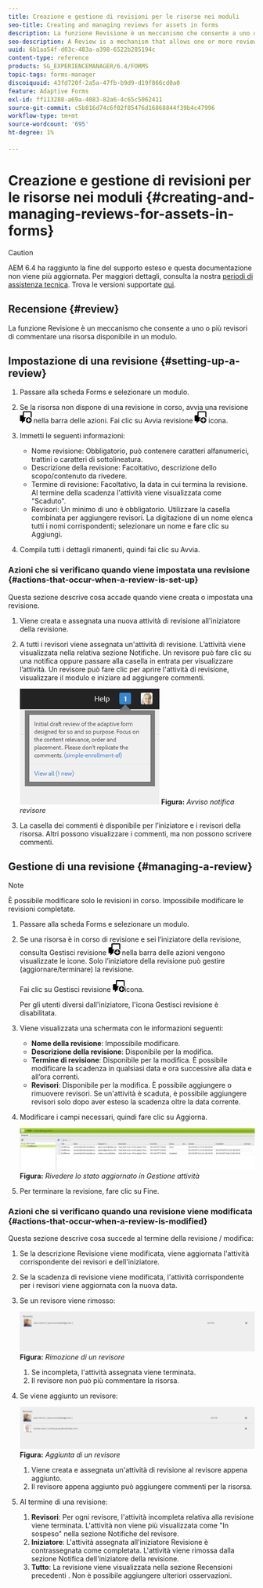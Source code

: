 ```yaml
---
title: Creazione e gestione di revisioni per le risorse nei moduli
seo-title: Creating and managing reviews for assets in forms
description: La funzione Revisione è un meccanismo che consente a uno o più revisori di commentare una risorsa disponibile in un modulo.
seo-description: A Review is a mechanism that allows one or more reviewers to comment on an asset that is available in a form.
uuid: 6b1aa54f-d03c-483a-a398-6522b285194c
content-type: reference
products: SG_EXPERIENCEMANAGER/6.4/FORMS
topic-tags: forms-manager
discoiquuid: 43fd720f-2a5a-47fb-b9d9-d19f866cd0a0
feature: Adaptive Forms
exl-id: ff113288-a69a-4083-82a6-4c65c5062411
source-git-commit: c5b816d74c6f02f85476d16868844f39b4c47996
workflow-type: tm+mt
source-wordcount: '695'
ht-degree: 1%

---
```


# Creazione e gestione di revisioni per le risorse nei moduli {#creating-and-managing-reviews-for-assets-in-forms}

>[!CAUTION]
>
>AEM 6.4 ha raggiunto la fine del supporto esteso e questa documentazione non viene più aggiornata. Per maggiori dettagli, consulta la nostra [periodi di assistenza tecnica](https://helpx.adobe.com/it/support/programs/eol-matrix.html). Trova le versioni supportate [qui](https://experienceleague.adobe.com/docs/).

## Recensione {#review}

La funzione Revisione è un meccanismo che consente a uno o più revisori di commentare una risorsa disponibile in un modulo.

## Impostazione di una revisione {#setting-up-a-review}

1. Passare alla scheda Forms e selezionare un modulo.
1. Se la risorsa non dispone di una revisione in corso, avvia una revisione ![aem6forms_review_chat_comment](assets/aem6forms_review_chat_comment.png) nella barra delle azioni. Fai clic su Avvia revisione ![aem6forms_review_chat_comment](assets/aem6forms_review_chat_comment.png) icona.
1. Immetti le seguenti informazioni:

   * Nome revisione: Obbligatorio, può contenere caratteri alfanumerici, trattini o caratteri di sottolineatura.
   * Descrizione della revisione: Facoltativo, descrizione dello scopo/contenuto da rivedere.
   * Termine di revisione: Facoltativo, la data in cui termina la revisione. Al termine della scadenza l&#39;attività viene visualizzata come &quot;Scaduto&quot;.
   * Revisori: Un minimo di uno è obbligatorio. Utilizzare la casella combinata per aggiungere revisori. La digitazione di un nome elenca tutti i nomi corrispondenti; selezionare un nome e fare clic su Aggiungi.

1. Compila tutti i dettagli rimanenti, quindi fai clic su Avvia.

### Azioni che si verificano quando viene impostata una revisione {#actions-that-occur-when-a-review-is-set-up}

Questa sezione descrive cosa accade quando viene creata o impostata una revisione.

1. Viene creata e assegnata una nuova attività di revisione all&#39;iniziatore della revisione.
1. A tutti i revisori viene assegnata un&#39;attività di revisione. L’attività viene visualizzata nella relativa sezione Notifiche. Un revisore può fare clic su una notifica oppure passare alla casella in entrata per visualizzare l’attività. Un revisore può fare clic per aprire l&#39;attività di revisione, visualizzare il modulo e iniziare ad aggiungere commenti.

   ![Avviso notifica revisore](assets/noti.png)
   **Figura:** *Avviso notifica revisore*

1. La casella dei commenti è disponibile per l’iniziatore e i revisori della risorsa. Altri possono visualizzare i commenti, ma non possono scrivere commenti.

## Gestione di una revisione {#managing-a-review}

>[!NOTE]
>
>È possibile modificare solo le revisioni in corso. Impossibile modificare le revisioni completate.

1. Passare alla scheda Forms e selezionare un modulo.

1. Se una risorsa è in corso di revisione e sei l’iniziatore della revisione, consulta Gestisci revisione ![aem6forms_review_chat_comment](assets/aem6forms_review_chat_comment.png) nella barra delle azioni vengono visualizzate le icone. Solo l’iniziatore della revisione può gestire (aggiornare/terminare) la revisione.

   Fai clic su Gestisci revisione ![aem6forms_review_chat_comment](assets/aem6forms_review_chat_comment.png)icona.

   Per gli utenti diversi dall&#39;iniziatore, l&#39;icona Gestisci revisione è disabilitata.

1. Viene visualizzata una schermata con le informazioni seguenti:

   * **Nome della revisione**: Impossibile modificare.
   * **Descrizione della revisione**: Disponibile per la modifica.
   * **Termine di revisione**: Disponibile per la modifica. È possibile modificare la scadenza in qualsiasi data e ora successive alla data e all’ora correnti.
   * **Revisori**: Disponibile per la modifica. È possibile aggiungere o rimuovere revisori. Se un&#39;attività è scaduta, è possibile aggiungere revisori solo dopo aver esteso la scadenza oltre la data corrente.

1. Modificare i campi necessari, quindi fare clic su Aggiorna.

   ![Rivedere lo stato aggiornato in Gestione attività](assets/tskmgr.png)
   **Figura:** *Rivedere lo stato aggiornato in Gestione attività*

1. Per terminare la revisione, fare clic su Fine.

### Azioni che si verificano quando una revisione viene modificata {#actions-that-occur-when-a-review-is-modified}

Questa sezione descrive cosa succede al termine della revisione / modifica:

1. Se la descrizione Revisione viene modificata, viene aggiornata l&#39;attività corrispondente dei revisori e dell&#39;iniziatore.
1. Se la scadenza di revisione viene modificata, l&#39;attività corrispondente per i revisori viene aggiornata con la nuova data.

1. Se un revisore viene rimosso:

   ![Rimozione di un revisore](assets/removeduser.png)
   **Figura:** *Rimozione di un revisore*

   1. Se incompleta, l&#39;attività assegnata viene terminata.
   1. Il revisore non può più commentare la risorsa.

1. Se viene aggiunto un revisore:

   ![Aggiunta di un revisore](assets/addedreviewer.png)
   **Figura:** *Aggiunta di un revisore*

   1. Viene creata e assegnata un&#39;attività di revisione al revisore appena aggiunto.
   1. Il revisore appena aggiunto può aggiungere commenti per la risorsa.

1. Al termine di una revisione:

   1. **Revisori**: Per ogni revisore, l&#39;attività incompleta relativa alla revisione viene terminata. L&#39;attività non viene più visualizzata come &quot;In sospeso&quot; nella sezione Notifiche del revisore.
   1. **Iniziatore**: L&#39;attività assegnata all&#39;iniziatore Revisione è contrassegnata come completata. L&#39;attività viene rimossa dalla sezione Notifica dell&#39;iniziatore della revisione.
   1. **Tutto**: La revisione viene visualizzata nella sezione Recensioni precedenti . Non è possibile aggiungere ulteriori osservazioni.
